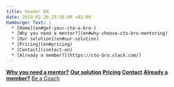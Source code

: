 ```yaml
---
title: Header EN
date: 2019-02-20 23:56:00 +01:00
Hamburger Text: |
  * [Home](en#get-your-cto-a-bro-)
  * [Why you need a mentor?](en#why-choose-cto-bro-mentoring)
  * [Our solution](en#our-solution)
  * [Pricing](en#pricing)
  * [Contact](contact-en)
  * [Already a member?](https://cto-bro.slack.com/)
---
```


__[Why you need a mentor?](en#why-choose-cto-bro-mentoring)__ __[Our solution](en#our-solution)__ __[Pricing](en#pricing)__ __[Contact](contact-en)__ __[Already a member?](https://cto-bro.slack.com/)__ 
<a href="coach-en">Be a Coach</a>